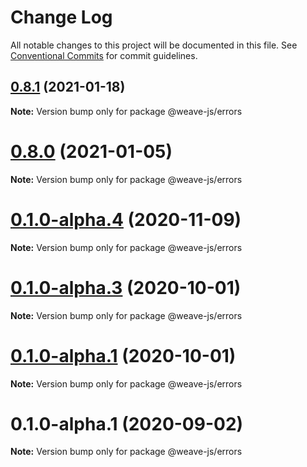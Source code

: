 # Change Log

All notable changes to this project will be documented in this file.
See [Conventional Commits](https://conventionalcommits.org) for commit guidelines.

## [0.8.1](https://github.com/weave-microservices/weave/compare/@weave-js/errors@0.8.0...@weave-js/errors@0.8.1) (2021-01-18)

**Note:** Version bump only for package @weave-js/errors





# [0.8.0](https://github.com/weave-microservices/weave/compare/@weave-js/errors@0.1.0-alpha.4...@weave-js/errors@0.8.0) (2021-01-05)

**Note:** Version bump only for package @weave-js/errors





# [0.1.0-alpha.4](https://github.com/weave-microservices/weave/compare/@weave-js/errors@0.1.0-alpha.3...@weave-js/errors@0.1.0-alpha.4) (2020-11-09)

**Note:** Version bump only for package @weave-js/errors





# [0.1.0-alpha.3](https://github.com/weave-microservices/weave/compare/@weave-js/errors@0.1.0-alpha.1...@weave-js/errors@0.1.0-alpha.3) (2020-10-01)

**Note:** Version bump only for package @weave-js/errors





# [0.1.0-alpha.1](https://github.com/weave-microservices/weave/compare/@weave-js/errors@0.1.0-alpha.1...@weave-js/errors@0.1.0-alpha.1) (2020-10-01)

**Note:** Version bump only for package @weave-js/errors





# 0.1.0-alpha.1 (2020-09-02)

**Note:** Version bump only for package @weave-js/errors

